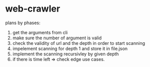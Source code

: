 # web-crawler

plans by phases:

1. get the arguments from cli
2. make sure the number of argument is valid
3. check the validity of url and the depth in order to start scanning
4. impelement scanning for depth 1 and store it in file.json
5. implement the scanning recursivley by given depth
6. if there is time left => check edge use cases.
